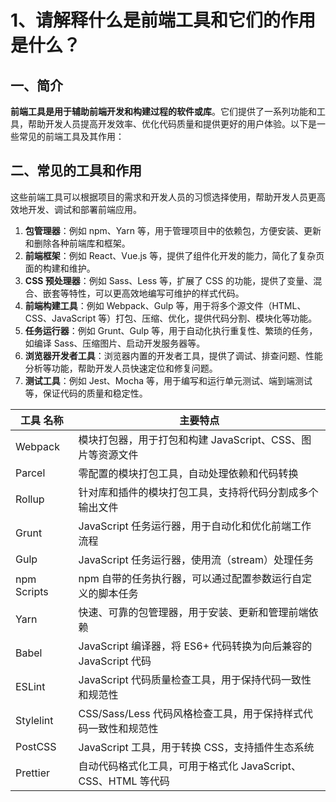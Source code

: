 # 1、请解释什么是前端工具和它们的作用是什么？

## 一、简介

**前端工具是用于辅助前端开发和构建过程的软件或库**。它们提供了一系列功能和工具，帮助开发人员提高开发效率、优化代码质量和提供更好的用户体验。以下是一些常见的前端工具及其作用：

## 二、常见的工具和作用

这些前端工具可以根据项目的需求和开发人员的习惯选择使用，帮助开发人员更高效地开发、调试和部署前端应用。

1. **包管理器**：例如 npm、Yarn 等，用于管理项目中的依赖包，方便安装、更新和删除各种前端库和框架。
2. **前端框架**：例如 React、Vue.js 等，提供了组件化开发的能力，简化了复杂页面的构建和维护。
3. **CSS 预处理器**：例如 Sass、Less 等，扩展了 CSS 的功能，提供了变量、混合、嵌套等特性，可以更高效地编写可维护的样式代码。
4. **前端构建工具**：例如 Webpack、Gulp 等，用于将多个源文件（HTML、CSS、JavaScript 等）打包、压缩、优化，提供代码分割、模块化等功能。
5. **任务运行器**：例如 Grunt、Gulp 等，用于自动化执行重复性、繁琐的任务，如编译 Sass、压缩图片、启动开发服务器等。
6. **浏览器开发者工具**：浏览器内置的开发者工具，提供了调试、排查问题、性能分析等功能，帮助开发人员快速定位和修复问题。
7. **测试工具**：例如 Jest、Mocha 等，用于编写和运行单元测试、端到端测试等，保证代码的质量和稳定性。

| 工具 名称   | 主要特点                                                        |
| ----------- | --------------------------------------------------------------- |
| Webpack     | 模块打包器，用于打包和构建 JavaScript、CSS、图片等资源文件      |
| Parcel      | 零配置的模块打包工具，自动处理依赖和代码转换                    |
| Rollup      | 针对库和插件的模块打包工具，支持将代码分割成多个输出文件        |
| Grunt       | JavaScript 任务运行器，用于自动化和优化前端工作流程             |
| Gulp        | JavaScript 任务运行器，使用流（stream）处理任务                 |
| npm Scripts | npm 自带的任务执行器，可以通过配置参数运行自定义的脚本任务      |
| Yarn        | 快速、可靠的包管理器，用于安装、更新和管理前端依赖              |
| Babel       | JavaScript 编译器，将 ES6+ 代码转换为向后兼容的 JavaScript 代码 |
| ESLint      | JavaScript 代码质量检查工具，用于保持代码一致性和规范性         |
| Stylelint   | CSS/Sass/Less 代码风格检查工具，用于保持样式代码一致性和规范性  |
| PostCSS     | JavaScript 工具，用于转换 CSS，支持插件生态系统                 |
| Prettier    | 自动代码格式化工具，可用于格式化 JavaScript、CSS、HTML 等代码   |
